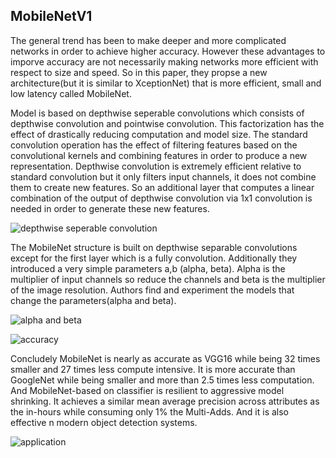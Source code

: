 ## MobileNetV1


The general trend has been to make deeper and more complicated networks in order to achieve higher accuracy. However these advantages to imporve accuracy are not necessarily making networks more efficient with respect to size and speed. So in this paper, they propse a new architecture(but it is similar to XceptionNet) that is more efficient, small and low latency called MobileNet.


Model is based on depthwise seperable convolutions which consists of depthwise convolution and pointwise convolution. This factorization has the effect of drastically reducing computation and model size. The standard convolution operation has the effect of filtering features based on the convolutional kernels and combining features in order to produce a new representation. Depthwise convolution is extremely efficient relative to standard convolution but it only filters input channels, it does not combine them to create new features. So an additional layer that computes a linear combination of the output of depthwise convolution via 1x1 convolution is needed in order to generate these new features.  

![depthwise seperable convolution](https://user-images.githubusercontent.com/90513931/214532725-beff8cbf-de6d-4d65-a9f1-faa13626d2dd.png)

The MobileNet structure is built on depthwise separable convolutions except for the first layer which is a fully convolution. Additionally they introduced a very simple parameters a,b (alpha, beta). Alpha is the multiplier of input channels so reduce the channels and beta is the multiplier of the image resolution. Authors find and experiment the models that change the parameters(alpha and beta).

![alpha and beta](https://user-images.githubusercontent.com/90513931/214532721-e93c5d58-aaf8-4131-a91a-6d166721c05c.png)

![accuracy](https://user-images.githubusercontent.com/90513931/214532710-bc26bf11-89db-410a-b437-5a963bbff188.png)

Concludely MobileNet is nearly as accurate as VGG16 while being 32 times smaller and 27 times less compute intensive. It is more accurate than GoogleNet while being smaller and more than 2.5 times less computation. And MobileNet-based on classifier is resilient to aggressive model shrinking. It achieves a similar mean average precision across attributes as the in-hours while consuming only 1% the Multi-Adds. And it is also effective n modern object detection systems.

![application](https://user-images.githubusercontent.com/90513931/214532722-8e40bc41-c3c6-43c7-96c3-76bdf0190605.png)
